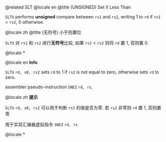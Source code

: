 @related SLT
@locale en
@title (UNSIGNED) Set if Less Than

`SLTU` performs **unsigned** compare between `rs1` and `rs2`,
writing 1 to `rd` if `rs1` < `rs2`, 0 otherwise.

@locale zh
@title (无符号) 小于则置位

`SLTU` 对 `rs1` 和 `rs2` 进行**无符号**比较,
如果 `rs1` < `rs2` 则将 `rd` 置 1, 否则置 0.

@locale *
<container type="info">

@locale en
<i class="fa fa-info-circle"></i> <b>Info</b>

`SLTU` `rd, x0, rs2` sets `rd` to 1 if `rs2` is not equal to zero, otherwise sets `rd` to zero.

assembler pseudo-instruction `SNEZ` `rd, rs`.

@locale zh
<i class="fa fa-info-circle"></i> <b>提示</b>

`SLTU` `rd, x0, rs2` 可以用于判断 `rs2` 的值是否为零. 若 `rs2` 非零则 `rd` 置 1, 否则置零

用于实现汇编器虚拟指令 `SNEZ` `rd, rs`

@locale *
</container>